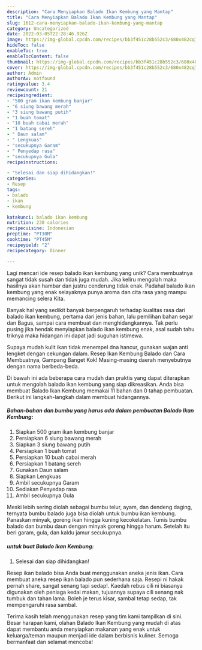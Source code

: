 ```yaml
---
description: "Cara Menyiapkan Balado Ikan Kembung yang Mantap"
title: "Cara Menyiapkan Balado Ikan Kembung yang Mantap"
slug: 1612-cara-menyiapkan-balado-ikan-kembung-yang-mantap
category: Uncategorized
date: 2022-03-05T22:28:46.926Z
image: https://img-global.cpcdn.com/recipes/bb3f451c28b552c3/680x482cq70/balado-ikan-kembung-foto-resep-utama.jpg
hideToc: false
enableToc: true
enableTocContent: false
thumbnail: https://img-global.cpcdn.com/recipes/bb3f451c28b552c3/680x482cq70/balado-ikan-kembung-foto-resep-utama.jpg
cover: https://img-global.cpcdn.com/recipes/bb3f451c28b552c3/680x482cq70/balado-ikan-kembung-foto-resep-utama.jpg
author: Admin
authorAv: notfound
ratingvalue: 3.4
reviewcount: 21
recipeingredient:
- "500 gram ikan kembung banjar"
- "6 siung bawang merah"
- "3 siung bawang putih"
- "1 buah tomat"
- "10 buah cabai merah"
- "1 batang sereh"
- " Daun salam"
- " Lengkuas"
- "secukupnya Garam"
- " Penyedap rasa"
- "secukupnya Gula"
recipeinstructions:

- "Selesai dan siap dihidangkan!"
categories:
- Resep
tags:
- balado
- ikan
- kembung

katakunci: balado ikan kembung 
nutrition: 230 calories
recipecuisine: Indonesian
preptime: "PT30M"
cooktime: "PT45M"
recipeyield: "2"
recipecategory: Dinner

---
```





Lagi mencari ide resep balado ikan kembung yang unik? Cara membuatnya sangat tidak susah dan tidak juga mudah. Jika keliru mengolah maka hasilnya akan hambar dan justru cenderung tidak enak. Padahal balado ikan kembung yang enak selayaknya punya aroma dan cita rasa yang mampu memancing selera Kita.





Banyak hal yang sedikit banyak berpengaruh terhadap kualitas rasa dari balado ikan kembung, pertama dari jenis bahan, lalu pemilihan bahan segar dan Bagus, sampai cara membuat dan menghidangkannya. Tak perlu pusing jika hendak menyiapkan balado ikan kembung enak,      asal sudah tahu triknya maka hidangan ini dapat jadi suguhan istimewa.














Supaya mudah kulit ikan tidak menempel dna hancur, gunakan wajan anti lengket dengan cekungan dalam. Resep Ikan Kembung Balado dan Cara Membuatnya, Gampang Banget Kok! Masing-masing daerah menyebutnya dengan nama berbeda-beda.






Di bawah ini ada beberapa cara mudah dan praktis yang dapat diterapkan untuk mengolah balado ikan kembung yang siap dikreasikan. Anda bisa membuat Balado Ikan Kembung memakai 11 bahan dan 0 tahap pembuatan. Berikut ini langkah-langkah dalam membuat hidangannya.

<!--inarticleads1-->

##### Bahan-bahan dan bumbu yang harus ada dalam pembuatan Balado Ikan Kembung:

1. Siapkan 500 gram ikan kembung banjar
1. Persiapkan 6 siung bawang merah
1. Siapkan 3 siung bawang putih
1. Persiapkan 1 buah tomat
1. Persiapkan 10 buah cabai merah
1. Persiapkan 1 batang sereh
1. Gunakan  Daun salam
1. Siapkan  Lengkuas
1. Ambil secukupnya Garam
1. Sediakan  Penyedap rasa
1. Ambil secukupnya Gula


Meski lebih sering diolah sebagai bumbu telur, ayam, dan dendeng daging, ternyata bumbu balado juga bisa diolah untuk bumbu ikan kembung. Panaskan minyak, goreng ikan hingga kuning kecokelatan. Tumis bumbu balado dan bumbu daun dengan minyak goreng hingga harum. Setelah itu beri garam, gula, dan kaldu jamur secukupnya. 

<!--inarticleads2-->

#####  untuk buat Balado Ikan Kembung:


1. Selesai dan siap dihidangkan!

Resep ikan balado bisa Anda buat menggunakan aneka jenis ikan. Cara membuat aneka resep ikan balado pun sederhana saja. Resepi ni hakak pernah share, sangat senang tapi sedap!. Kaedah rebus cili ni biasanya digunakan oleh peniaga kedai makan, tujuannya supaya cili senang nak tumbuk dan tahan lama. Boleh je terus kisar, sambal tetap sedap, tak mempengaruhi rasa sambal. 

Terima kasih telah menggunakan resep yang tim kami tampilkan di sini. Besar harapan kami, olahan Balado Ikan Kembung yang mudah di atas dapat membantu anda menyiapkan makanan yang enak untuk keluarga/teman maupun menjadi ide dalam berbisnis kuliner. Semoga bermanfaat dan selamat mencoba!
